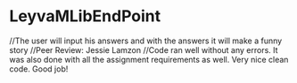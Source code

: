 # LeyvaMLibEndPoint

//The user will input his answers and with the answers it will make a funny story
//Peer Review: Jessie Lamzon
//Code ran well without any errors.  It was also done with all the assignment requirements as well.  Very nice clean code. Good job!
